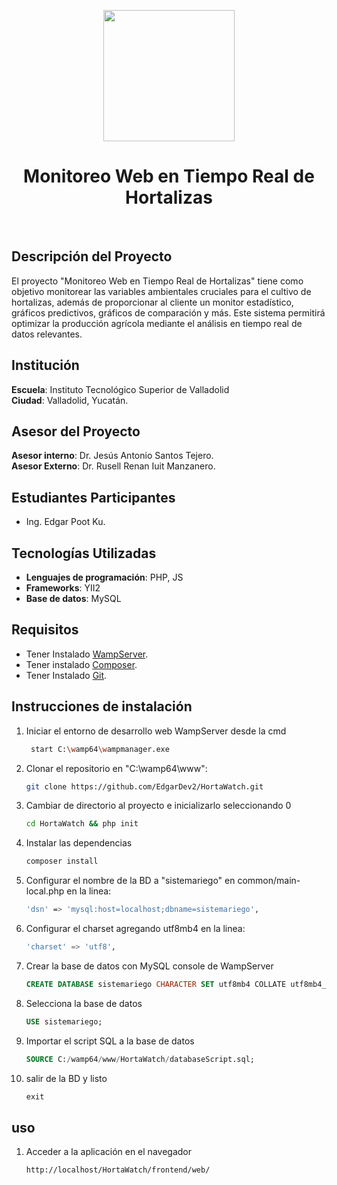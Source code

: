 <p align="center">
    <a target="_blank">
        <img src="https://cdn.pixabay.com/photo/2017/01/16/23/31/icon-1985550_640.png" height="210px" width="210">
    </a>
    <h1 align="center">Monitoreo Web en Tiempo Real de Hortalizas</h1>
    <br>
</p>

## Descripción del Proyecto

El proyecto "Monitoreo Web en Tiempo Real de Hortalizas" tiene como objetivo monitorear las variables ambientales cruciales para el cultivo de hortalizas, además de proporcionar al cliente un monitor estadístico, gráficos predictivos, gráficos de comparación y más.
Este sistema permitirá optimizar la producción agrícola mediante el análisis en tiempo real de datos relevantes.

## Institución

**Escuela**: Instituto Tecnológico Superior de Valladolid  
**Ciudad**: Valladolid, Yucatán.

## Asesor del Proyecto

**Asesor interno**: Dr. Jesús Antonio Santos Tejero.  
**Asesor Externo**: Dr. Rusell Renan Iuit
Manzanero.

## Estudiantes Participantes

- Ing. Edgar Poot Ku.

## Tecnologías Utilizadas

- **Lenguajes de programación**: PHP, JS
- **Frameworks**: YII2
- **Base de datos**: MySQL

## Requisitos

- Tener Instalado [WampServer](https://wampserver.aviatechno.net/).
- Tener instalado [Composer](https://getcomposer.org/download/).
- Tener Instalado [Git](https://git-scm.com/downloads/win).

## Instrucciones de instalación

1. Iniciar el entorno de desarrollo web WampServer desde la cmd
   ```bash
    start C:\wamp64\wampmanager.exe
   ```
2. Clonar el repositorio en "C:\wamp64\www":
   ```bash
   git clone https://github.com/EdgarDev2/HortaWatch.git
   ```
3. Cambiar de directorio al proyecto e inicializarlo seleccionando 0
   ```bash
   cd HortaWatch && php init
   ```
4. Instalar las dependencias
   ```sql
   composer install
   ```
5. Configurar el nombre de la BD a "sistemariego" en common/main-local.php en la linea:
   ```bash
   'dsn' => 'mysql:host=localhost;dbname=sistemariego',
   ```
6. Configurar el charset agregando utf8mb4 en la linea:
   ```sql
   'charset' => 'utf8',
   ```
7. Crear la base de datos con MySQL console de WampServer
   ```sql
   CREATE DATABASE sistemariego CHARACTER SET utf8mb4 COLLATE utf8mb4_unicode_ci;
   ```
8. Selecciona la base de datos
   ```sql
   USE sistemariego;
   ```
9. Importar el script SQL a la base de datos
   ```sql
   SOURCE C:/wamp64/www/HortaWatch/databaseScript.sql;
   ```
10. salir de la BD y listo
    ```sql
    exit
    ```

## uso

1. Acceder a la aplicación en el navegador
   ```
   http://localhost/HortaWatch/frontend/web/
   ```
